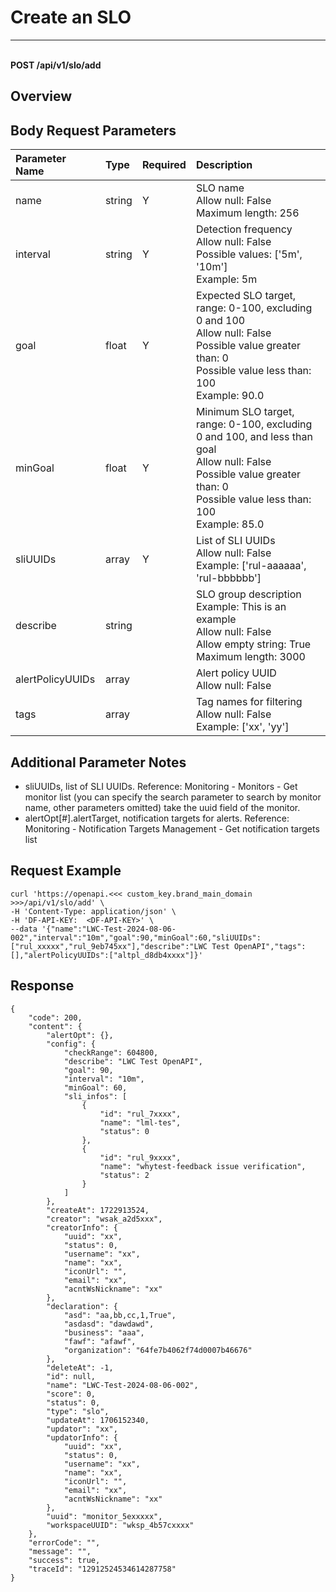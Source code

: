 # Create an SLO

---

<br />**POST /api/v1/slo/add**

## Overview




## Body Request Parameters

| Parameter Name | Type   | Required | Description                                                                                         |
|:--------------|:-------|:---------|:----------------------------------------------------------------------------------------------------|
| name          | string | Y        | SLO name<br>Allow null: False <br>Maximum length: 256 <br>                                          |
| interval      | string | Y        | Detection frequency<br>Allow null: False <br>Possible values: ['5m', '10m'] <br>Example: 5m <br>  |
| goal          | float  | Y        | Expected SLO target, range: 0-100, excluding 0 and 100<br>Allow null: False <br>Possible value greater than: 0 <br>Possible value less than: 100 <br>Example: 90.0 <br> |
| minGoal       | float  | Y        | Minimum SLO target, range: 0-100, excluding 0 and 100, and less than goal<br>Allow null: False <br>Possible value greater than: 0 <br>Possible value less than: 100 <br>Example: 85.0 <br> |
| sliUUIDs      | array  | Y        | List of SLI UUIDs<br>Allow null: False <br>Example: ['rul-aaaaaa', 'rul-bbbbbb'] <br>              |
| describe      | string |          | SLO group description<br>Example: This is an example <br>Allow null: False <br>Allow empty string: True <br>Maximum length: 3000 <br> |
| alertPolicyUUIDs | array |         | Alert policy UUID<br>Allow null: False <br>                                                        |
| tags          | array  |          | Tag names for filtering<br>Allow null: False <br>Example: ['xx', 'yy'] <br>                        |

## Additional Parameter Notes

- sliUUIDs, list of SLI UUIDs. Reference: Monitoring - Monitors - Get monitor list (you can specify the search parameter to search by monitor name, other parameters omitted) take the uuid field of the monitor.
- alertOpt[#].alertTarget, notification targets for alerts. Reference: Monitoring - Notification Targets Management - Get notification targets list


## Request Example
```shell
curl 'https://openapi.<<< custom_key.brand_main_domain >>>/api/v1/slo/add' \
-H 'Content-Type: application/json' \
-H 'DF-API-KEY:  <DF-API-KEY>' \
--data '{"name":"LWC-Test-2024-08-06-002","interval":"10m","goal":90,"minGoal":60,"sliUUIDs":["rul_xxxxx","rul_9eb745xx"],"describe":"LWC Test OpenAPI","tags":[],"alertPolicyUUIDs":["altpl_d8db4xxxx"]}'
```


## Response
```shell
{
    "code": 200,
    "content": {
        "alertOpt": {},
        "config": {
            "checkRange": 604800,
            "describe": "LWC Test OpenAPI",
            "goal": 90,
            "interval": "10m",
            "minGoal": 60,
            "sli_infos": [
                {
                    "id": "rul_7xxxx",
                    "name": "lml-tes",
                    "status": 0
                },
                {
                    "id": "rul_9xxxx",
                    "name": "whytest-feedback issue verification",
                    "status": 2
                }
            ]
        },
        "createAt": 1722913524,
        "creator": "wsak_a2d5xxx",
        "creatorInfo": {
            "uuid": "xx",
            "status": 0,
            "username": "xx",
            "name": "xx",
            "iconUrl": "",
            "email": "xx",
            "acntWsNickname": "xx"
        },
        "declaration": {
            "asd": "aa,bb,cc,1,True",
            "asdasd": "dawdawd",
            "business": "aaa",
            "fawf": "afawf",
            "organization": "64fe7b4062f74d0007b46676"
        },
        "deleteAt": -1,
        "id": null,
        "name": "LWC-Test-2024-08-06-002",
        "score": 0,
        "status": 0,
        "type": "slo",
        "updateAt": 1706152340,
        "updator": "xx",
        "updatorInfo": {
            "uuid": "xx",
            "status": 0,
            "username": "xx",
            "name": "xx",
            "iconUrl": "",
            "email": "xx",
            "acntWsNickname": "xx"
        },
        "uuid": "monitor_5exxxxx",
        "workspaceUUID": "wksp_4b57cxxxx"
    },
    "errorCode": "",
    "message": "",
    "success": true,
    "traceId": "12912524534614287758"
} 
```